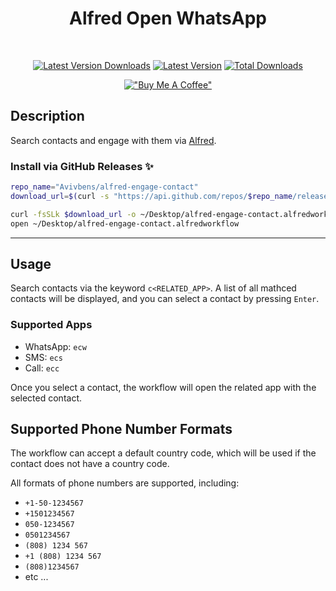 <div align=center>

# Alfred Open WhatsApp

<br>

[![Latest Version Downloads](https://img.shields.io/github/downloads/avivbens/alfred-engage-contact/latest/total?label=Latest%20Version%20Downloads&color=green)](https://github.com/avivbens/alfred-engage-contact/releases/latest)
[![Latest Version](https://img.shields.io/github/v/release/avivbens/alfred-engage-contact?label=Latest%20Version&color=green)](https://github.com/avivbens/alfred-engage-contact/releases/latest)
[![Total Downloads](https://img.shields.io/github/downloads/avivbens/alfred-engage-contact/total?label=Total%20Downloads&color=blue)](https://github.com/avivbens/alfred-engage-contact/releases)

[!["Buy Me A Coffee"](https://www.buymeacoffee.com/assets/img/custom_images/orange_img.png)](https://www.buymeacoffee.com/kcao7snkgx)

</div>

## Description

Search contacts and engage with them via [Alfred](https://www.alfredapp.com/).

### Install via GitHub Releases :sparkles:

```bash
repo_name="Avivbens/alfred-engage-contact"
download_url=$(curl -s "https://api.github.com/repos/$repo_name/releases/latest" | grep "browser_download_url.*alfredworkflow" | cut -d '"' -f 4)

curl -fsSLk $download_url -o ~/Desktop/alfred-engage-contact.alfredworkflow
open ~/Desktop/alfred-engage-contact.alfredworkflow
```

<hr>

## Usage

Search contacts via the keyword `c<RELATED_APP>`.
A list of all mathced contacts will be displayed, and you can select a contact by pressing `Enter`.

### Supported Apps

-   WhatsApp: `ecw`
-   SMS: `ecs`
-   Call: `ecc`

Once you select a contact, the workflow will open the related app with the selected contact.

## Supported Phone Number Formats

The workflow can accept a default country code, which will be used if the contact does not have a country code.

All formats of phone numbers are supported, including:

-   `+1-50-1234567`
-   `+1501234567`
-   `050-1234567`
-   `0501234567`
-   `(808) 1234 567`
-   `+1 (808) 1234 567`
-   `(808)1234567`
-   etc ...
